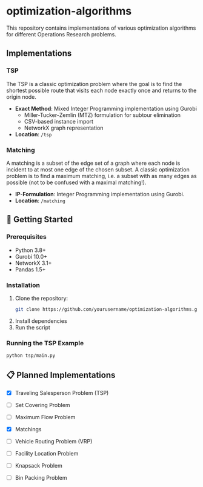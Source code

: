 # optimization-algorithms

This repository contains implementations of various optimization algorithms for different Operations Research problems.

## Implementations

### TSP

The TSP is a classic optimization problem where the goal is to find the shortest possible route that visits each node exactly once and returns to the origin node.

- **Exact Method**: Mixed Integer Programming implementation using Gurobi
  - Miller-Tucker-Zemlin (MTZ) formulation for subtour elimination
  - CSV-based instance import
  - NetworkX graph representation
- **Location**: `/tsp`

### Matching
A matching is a subset of the edge set of a graph where each node is incident to at most one edge of the chosen subset. A classic optimization problem is to find a maximum matching, i.e. a subset with as many edges as possible (not to be confused with a maximal matching!).

- **IP-Formulation**: Integer Programming implementation using Gurobi.
- **Location**: `/matching`

## 🚀 Getting Started

### Prerequisites

- Python 3.8+
- Gurobi 10.0+
- NetworkX 3.1+
- Pandas 1.5+

### Installation

1. Clone the repository:
   ```bash
   git clone https://github.com/yourusername/optimization-algorithms.git        
   ```
2. Install dependencies
3. Run the script

### Running the TSP Example

```bash
python tsp/main.py
```

## 📋 Planned Implementations

- [x] Traveling Salesperson Problem (TSP)
- [ ] Set Covering Problem
- [ ] Maximum Flow Problem
- [x] Matchings
- [ ] Vehicle Routing Problem (VRP)
- [ ] Facility Location Problem
- [ ] Knapsack Problem
- [ ] Bin Packing Problem

